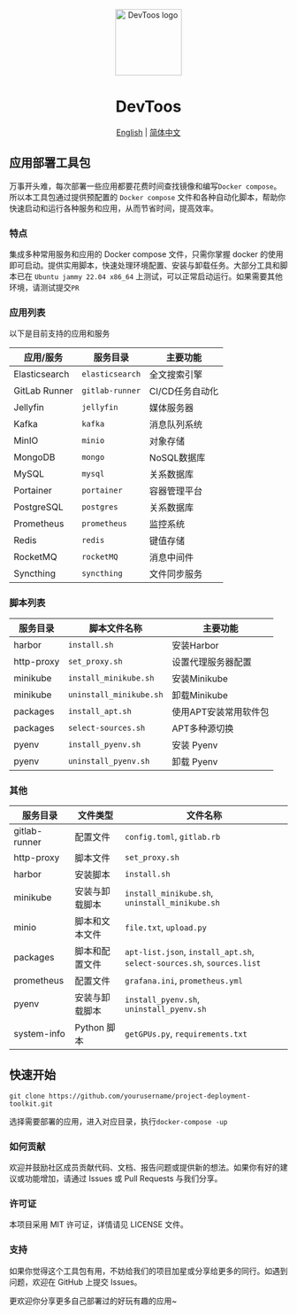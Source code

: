 <div align="center">
<a href="https://github.com/sumingcheng/DevTools"><img src="/.github/imgs/logo.png" width="120" height="120" alt="DevToos logo" ></a>

# DevToos

<p align="center">
  <a href="./README_EN.md">English</a> |
  <a href="./README.md">简体中文</a>
</p>
</div>


## 应用部署工具包

万事开头难，每次部署一些应用都要花费时间查找镜像和编写`Docker compose`。所以本工具包通过提供预配置的 `Docker compose` 文件和各种自动化脚本，帮助你快速启动和运行各种服务和应用，从而节省时间，提高效率。

### 特点

集成多种常用服务和应用的 Docker compose 文件，只需你掌握 docker 的使用即可启动。提供实用脚本，快速处理环境配置、安装与卸载任务。大部分工具和脚本已在 `Ubuntu jammy 22.04 x86_64` 上测试，可以正常启动运行。如果需要其他环境，请测试提交`PR`

### 应用列表

以下是目前支持的应用和服务

| 应用/服务     | 服务目录        | 主要功能        |
| ------------- | --------------- | --------------- |
| Elasticsearch | `elasticsearch` | 全文搜索引擎    |
| GitLab Runner | `gitlab-runner` | CI/CD任务自动化 |
| Jellyfin      | `jellyfin`      | 媒体服务器      |
| Kafka         | `kafka`         | 消息队列系统    |
| MinIO         | `minio`         | 对象存储        |
| MongoDB       | `mongo`         | NoSQL数据库     |
| MySQL         | `mysql`         | 关系数据库      |
| Portainer     | `portainer`     | 容器管理平台    |
| PostgreSQL    | `postgres`      | 关系数据库      |
| Prometheus    | `prometheus`    | 监控系统        |
| Redis         | `redis`         | 键值存储        |
| RocketMQ      | `rocketMQ`      | 消息中间件      |
| Syncthing     | `syncthing`     | 文件同步服务    |

### 脚本列表

| 服务目录   | 脚本文件名称            | 主要功能              |
| ---------- | ----------------------- | --------------------- |
| harbor     | `install.sh`            | 安装Harbor            |
| http-proxy | `set_proxy.sh`          | 设置代理服务器配置    |
| minikube   | `install_minikube.sh`   | 安装Minikube          |
| minikube   | `uninstall_minikube.sh` | 卸载Minikube          |
| packages   | `install_apt.sh`        | 使用APT安装常用软件包 |
| packages   | `select-sources.sh`     | APT多种源切换         |
| pyenv      | `install_pyenv.sh`      | 安装 Pyenv            |
| pyenv      | `uninstall_pyenv.sh`    | 卸载 Pyenv            |

### 其他

| 服务目录      | 文件类型       | 文件名称                                                     |
| ------------- | -------------- | ------------------------------------------------------------ |
| gitlab-runner | 配置文件       | `config.toml`, `gitlab.rb`                                   |
| http-proxy    | 脚本文件       | `set_proxy.sh`                                               |
| harbor        | 安装脚本       | `install.sh`                                                 |
| minikube      | 安装与卸载脚本 | `install_minikube.sh`, `uninstall_minikube.sh`               |
| minio         | 脚本和文本文件 | `file.txt`, `upload.py`                                      |
| packages      | 脚本和配置文件 | `apt-list.json`, `install_apt.sh`, `select-sources.sh`, `sources.list` |
| prometheus    | 配置文件       | `grafana.ini`, `prometheus.yml`                              |
| pyenv         | 安装与卸载脚本 | `install_pyenv.sh`, `uninstall_pyenv.sh`                     |
| system-info   | Python 脚本    | `getGPUs.py`, `requirements.txt`                             |

## 快速开始

```git
git clone https://github.com/yourusername/project-deployment-toolkit.git
```

选择需要部署的应用，进入对应目录，执行`docker-compose -up`

### 如何贡献

欢迎并鼓励社区成员贡献代码、文档、报告问题或提供新的想法。如果你有好的建议或功能增加，请通过 Issues 或 Pull Requests 与我们分享。

### 许可证

本项目采用 MIT 许可证，详情请见 LICENSE 文件。

### 支持

如果你觉得这个工具包有用，不妨给我们的项目加星或分享给更多的同行。如遇到问题，欢迎在 GitHub 上提交 Issues。

更欢迎你分享更多自己部署过的好玩有趣的应用~
